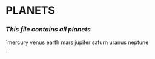 # PLANETS 
### ***This file contains all planets*** 
 `mercury
  venus
  earth 
  mars
 jupiter
 saturn 
 uranus
 neptune

 `